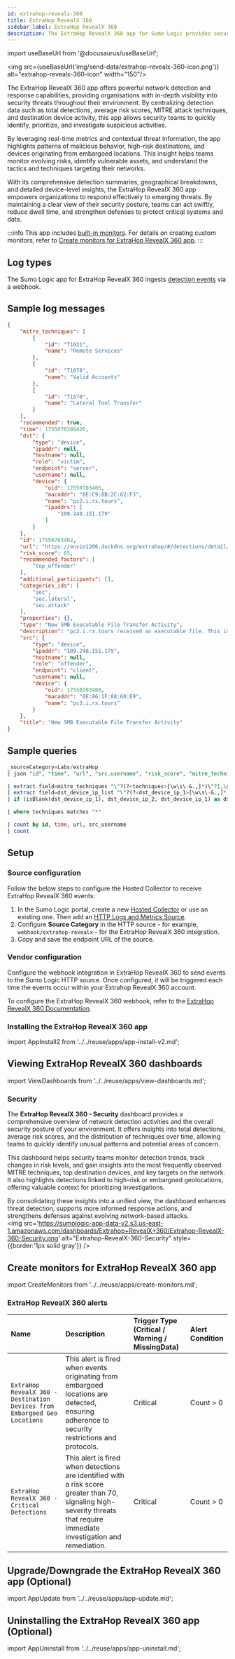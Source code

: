 ```yaml
---
id: extrahop-revealx-360
title: ExtraHop RevealX 360
sidebar_label: ExtraHop RevealX 360
description: The ExtraHop RevealX 360 app for Sumo Logic provides security analysts with critical visibility into your ExtraHop RevealX 360 environment.
---
```


import useBaseUrl from '@docusaurus/useBaseUrl';

<img src={useBaseUrl('img/send-data/extrahop-revealx-360-icon.png')} alt="extrahop-revealx-360-icon" width="150"/>

The ExtraHop RevealX 360 app offers powerful network detection and response capabilities, providing organisations with in-depth visibility into security threats throughout their environment. By centralizing detection data such as total detections, average risk scores, MITRE attack techniques, and destination device activity, this app allows security teams to quickly identify, prioritize, and investigate suspicious activities.

By leveraging real-time metrics and contextual threat information, the app highlights patterns of malicious behavior, high-risk destinations, and devices originating from embargoed locations. This insight helps teams monitor evolving risks, identify vulnerable assets, and understand the tactics and techniques targeting their networks.

With its comprehensive detection summaries, geographical breakdowns, and detailed device-level insights, the ExtraHop RevealX 360 app empowers organizations to respond effectively to emerging threats. By maintaining a clear view of their security posture, teams can act swiftly, reduce dwell time, and strengthen defenses to protect critical systems and data.

:::info
This app includes [built-in monitors](#extrahop-revealx-360-alerts). For details on creating custom monitors, refer to [Create monitors for ExtraHop RevealX 360 app](#create-monitors-for-extrahop-revealx-360-app).
:::

## Log types

The Sumo Logic app for ExtraHop RevealX 360 ingests [detection events](https://docs.extrahop.com/current/detections-create-notification-rule/) via a webhook.

## Sample log messages

```json title="Detection log"
{
    "mitre_techniques": [
        {
            "id": "T1021",
            "name": "Remote Services"
        },
        {
            "id": "T1078",
            "name": "Valid Accounts"
        },
        {
            "id": "T1570",
            "name": "Lateral Tool Transfer"
        }
    ],
    "recommended": true,
    "time": 1755070340426,
    "dst": {
        "type": "device",
        "ipaddr": null,
        "hostname": null,
        "role": "victim",
        "endpoint": "server",
        "username": null,
        "device": {
            "oid": 17550703405,
            "macaddr": "0E:C9:8B:2C:62:F3",
            "name": "pc2.i.rx.tours",
            "ipaddrs": [
                "109.248.151.179"
            ]
        }
    },
    "id": 17550703402,
    "url": "https://envio1206.duckdns.org/extrahop/#/detections/detail/17550703402/?from=1755070340&until=1755070340&interval_type=DT",
    "risk_score": 65,
    "recommended_factors": [
        "top_offender"
    ],
    "additional_participants": [],
    "categories_ids": [
        "sec",
        "sec.lateral",
        "sec.attack"
    ],
    "properties": {},
    "type": "New SMB Executable File Transfer Activity",
    "description": "pc2.i.rx.tours received an executable file. This is the first time in several weeks ExtraHop observed this activity. Check unexpected files for malware.\nExample of a suspicious transferred file path. View more in investigation steps\n\nADMIN$\\xxFDMxx.exe\n",
    "src": {
        "type": "device",
        "ipaddr": "109.248.151.179",
        "hostname": null,
        "role": "offender",
        "endpoint": "client",
        "username": null,
        "device": {
            "oid": 17550703400,
            "macaddr": "0E:86:1F:88:60:E9",
            "name": "pc3.i.rx.tours"
        }
    },
    "title": "New SMB Executable File Transfer Activity"
}
```

## Sample queries

```sql title="Total Detections"
_sourceCategory=Labs/extraHop
| json "id", "time", "url", "src.username", "risk_score", "mitre_techniques[*].name", "dst.device.name", "dst.device.macaddr", "dst.device.ipaddrs.[*]", "dst.ipaddr", "type", "title", "description", "recommended_factors", "categories_ids", "dst.hostname", "dst.role" as id, time, url, src_username, risk_score, mitre_techniques, dst_device_name, dst_device_mac_address, dst_device_ip_list, dst_device_ip_2, type, title, description, recommended_factors, categories_ids, dst_hostname, dst_role nodrop

| extract field=mitre_techniques "\"?(?<techniques>[\w\s\-&.,]*)\"?[,\n\]]" multi nodrop
| extract field=dst_device_ip_list "\"?(?<dst_device_ip_1>[\w\s\-&.,]*)\"?[,\n\]]" nodrop
| if (isBlank(dst_device_ip_1), dst_device_ip_2, dst_device_ip_1) as dst_device_ip

| where techniques matches "*"

| count by id, time, url, src_username
| count
```

## Setup

### Source configuration

Follow the below steps to configure the Hosted Collector to receive ExtraHop RevealX 360 events:

1. In the Sumo Logic portal, create a new [Hosted Collector](/docs/send-data/hosted-collectors/configure-hosted-collector/) or use an existing one. Then add an [HTTP Logs and Metrics Source](/docs/send-data/hosted-collectors/http-source/logs-metrics/#configure-an-httplogs-and-metrics-source).
2. Configure **Source Category** in the HTTP source - for example, `webhook/extrahop-revealx` - for the ExtraHop RevealX 360 integration.
3. Copy and save the endpoint URL of the source.

### Vendor configuration

Configure the webhook integration in ExtraHop RevealX 360 to send events to the Sumo Logic HTTP source. Once configured, it will be triggered each time the events occur within your Extrahop RevealX 360 account.

To configure the ExtraHop RevealX 360 webhook, refer to the [ExtraHop RevealX 360 Documentation](https://docs.extrahop.com/current/detections-create-notification-rule/).

### Installing the ExtraHop RevealX 360 app

import AppInstall2 from '../../reuse/apps/app-install-v2.md';

<AppInstall2/>

## Viewing ExtraHop RevealX 360 dashboards​

import ViewDashboards from '../../reuse/apps/view-dashboards.md';

<ViewDashboards/>

### Security

The **ExtraHop RevealX 360 - Security** dashboard provides a comprehensive overview of network detection activities and the overall security posture of your environment. It offers insights into total detections, average risk scores, and the distribution of techniques over time, allowing teams to quickly identify unusual patterns and potential areas of concern.

This dashboard helps security teams monitor detection trends, track changes in risk levels, and gain insights into the most frequently observed MITRE techniques, top destination devices, and key targets on the network. It also highlights detections linked to high-risk or embargoed geolocations, offering valuable context for prioritizing investigations.

By consolidating these insights into a unified view, the dashboard enhances threat detection, supports more informed response actions, and strengthens defenses against evolving network-based attacks.<br/><img src='https://sumologic-app-data-v2.s3.us-east-1.amazonaws.com/dashboards/Extrahop+RevealX+360/Extrahop-RevealX-360-Security.png' alt="Extrahop-RevealX-360-Security" style={{border:'1px solid gray'}} />

## Create monitors for ExtraHop RevealX 360 app

import CreateMonitors from '../../reuse/apps/create-monitors.md';

<CreateMonitors/>

### ExtraHop RevealX 360 alerts

| Name | Description | Trigger Type (Critical / Warning / MissingData) | Alert Condition |
|:--|:--|:--|:--|
| `ExtraHop RevealX 360 - Destination Devices from Embargoed Geo Locations` | This alert is fired when events originating from embargoed locations are detected, ensuring adherence to security restrictions and protocols. | Critical | Count > 0 |
| `ExtraHop RevealX 360 - Critical Detections` | This alert is fired when detections are identified with a risk score greater than 70, signaling high-severity threats that require immediate investigation and remediation. | Critical | Count > 0 |

## Upgrade/Downgrade the ExtraHop RevealX 360 app (Optional)

import AppUpdate from '../../reuse/apps/app-update.md';

<AppUpdate/>

## Uninstalling the ExtraHop RevealX 360 app (Optional)

import AppUninstall from '../../reuse/apps/app-uninstall.md';

<AppUninstall/>
